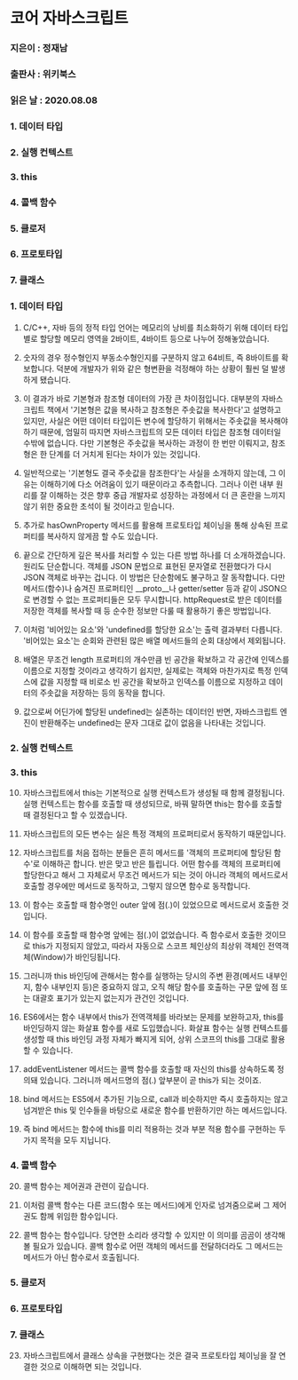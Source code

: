 # 코어 자바스크립트
### 지은이 : 정재남
### 출판사 : 위키북스
### 읽은 날 : 2020.08.08

### 1. 데이터 타입
### 2. 실행 컨텍스트
### 3. this
### 4. 콜백 함수
### 5. 클로저
### 6. 프로토타입
### 7. 클래스

### 1. 데이터 타입
1. C/C++, 자바 등의 정적 타입 언어는 메모리의 낭비를 최소화하기 위해 데이터 타입별로 할당할 메모리 영역을 2바이트, 4바이트 등으로 나누어 정해놓았습니다.

2. 숫자의 경우 정수형인지 부동소수형인지를 구분하지 않고 64비트, 즉 8바이트를 확보합니다. 덕분에 개발자가 위와 같은 형변환을 걱정해야 하는 상황이 훨씬 덜 발생하게 됐습니다.

3. 이 결과가 바로 기본형과 참조형 데이터의 가장 큰 차이점입니다. 대부분의 자바스크립트 책에서 '기본형은 값을 복사하고 참조형은 주솟값을 복사한다'고 설명하고 있지만, 사실은 어떤 데이터 타입이든 변수에 할당하기 위해서는 주솟값을 복사해야 하기 때문에, 엄밀히 따지면 자바스크립트의 모든 데이터 타입은 참조형 데이터일 수밖에 없습니다. 다만 기본형은 주솟값을 복사하는 과정이 한 번만 이뤄지고, 참조형은 한 단계를 더 거치게 된다는 차이가 있는 것입니다.

4. 일반적으로는 '기본형도 결국 주솟값을 참조한다'는 사실을 소개하지 않는데, 그 이유는 이해하기에 다소 어려움이 있기 때문이라고 추측합니다. 그러나 이런 내부 원리를 잘 이해하는 것은 향후 중급 개발자로 성장하는 과정에서 더 큰 혼란을 느끼지 않기 위한 중요한 초석이 될 것이라고 믿습니다.

5. 추가로 hasOwnProperty 메서드를 활용해 프로토타입 체이닝을 통해 상속된 프로퍼티를 복사하지 않게끔 할 수도 있습니다.

6. 끝으로 간단하게 깊은 복사를 처리할 수 있는 다른 방법 하나를 더 소개하겠습니다. 원리도 단순합니다. 객체를 JSON 문법으로 표현된 문자열로 전환했다가 다시 JSON 객체로 바꾸는 겁니다. 이 방법은 단순함에도 불구하고 잘 동작합니다. 다만 메서드(함수)나 숨겨진 프로퍼티인 __proto__나 getter/setter 등과 같이 JSON으로 변경할 수 없는 프로퍼티들은 모두 무시합니다. httpRequest로 받은 데이터를 저장한 객체를 복사할 때 등 순수한 정보만 다룰 때 활용하기 좋은 방법입니다.

7. 이처럼 '비어있는 요소'와 'undefined를 할당한 요소'는 출력 결과부터 다릅니다. '비어있는 요소'는 순회와 관련된 많은 배열 메서드들의 순회 대상에서 제외됩니다.

8. 배열은 무조건 length 프로퍼티의 개수만큼 빈 공간을 확보하고 각 공간에 인덱스를 이름으로 지정할 것이라고 생각하기 쉽지만, 실제로는 객체와 마찬가지로 특정 인덱스에 값을 지정할 때 비로소 빈 공간을 확보하고 인덱스를 이름으로 지정하고 데이터의 주솟값을 저장하는 등의 동작을 합니다.

9. 값으로써 어딘가에 할당된 undefined는 실존하는 데이터인 반면, 자바스크립트 엔진이 반환해주는 undefined는 문자 그대로 값이 없음을 나타내는 것입니다.

### 2. 실행 컨텍스트
### 3. this
10. 자바스크립트에서 this는 기본적으로 실행 컨텍스트가 생성될 때 함께 결정됩니다. 실행 컨텍스트는 함수를 호출할 때 생성되므로, 바꿔 말하면 this는 함수를 호출할 때 결정된다고 할 수 있겠습니다.

11. 자바스크립트의 모든 변수는 실은 특정 객체의 프로퍼티로서 동작하기 때문입니다.

12. 자바스크립트를 처음 접하는 분들은 흔히 메서드를 '객체의 프로퍼티에 할당된 함수'로 이해하곤 합니다. 반은 맞고 반은 틀립니다. 어떤 함수를 객체의 프로퍼티에 할당한다고 해서 그 자체로서 무조건 메서드가 되는 것이 아니라 객체의 메서드로서 호출할 경우에만 메서드로 동작하고, 그렇지 않으면 함수로 동작합니다.

13. 이 함수는 호출할 때 함수명인 outer 앞에 점(.)이 있었으므로 메서드로서 호출한 것입니다.

14. 이 함수를 호출할 때 함수명 앞에는 점(.)이 없었습니다. 즉 함수로서 호출한 것이므로 this가 지정되지 않았고, 따라서 자동으로 스코프 체인상의 최상위 객체인 전역객체(Window)가 바인딩됩니다.

15. 그러니까 this 바인딩에 관해서는 함수를 실행하는 당시의 주변 환경(메서드 내부인지, 함수 내부인지 등)은 중요하지 않고, 오직 해당 함수를 호출하는 구문 앞에 점 또는 대괄호 표기가 있는지 없는지가 관건인 것입니다.

16. ES6에서는 함수 내부에서 this가 전역객체를 바라보는 문제를 보완하고자, this를 바인딩하지 않는 화살표 함수를 새로 도입했습니다. 화살표 함수는 실행 컨텍스트를 생성할 때 this 바인딩 과정 자체가 빠지게 되어, 상위 스코프의 this를 그대로 활용할 수 있습니다.

17. addEventListener 메서드는 콜백 함수를 호출할 때 자신의 this를 상속하도록 정의돼 있습니다. 그러니까 메서드명의 점(.) 앞부분이 곧 this가 되는 것이죠.

18. bind 메서드는 ES5에서 추가된 기능으로, call과 비슷하지만 즉시 호출하지는 않고 넘겨받은 this 및 인수들을 바탕으로 새로운 함수를 반환하기만 하는 메서드입니다.

19. 즉 bind 메서드는 함수에 this를 미리 적용하는 것과 부분 적용 함수를 구현하는 두 가지 목적을 모두 지닙니다.


### 4. 콜백 함수
20. 콜백 함수는 제어권과 관련이 깊습니다.

21. 이처럼 콜백 함수는 다른 코드(함수 또는 메서드)에게 인자로 넘겨줌으로써 그 제어권도 함께 위임한 함수입니다.

22. 콜백 함수는 함수입니다. 당연한 소리라 생각할 수 있지만 이 의미를 곰곰이 생각해볼 필요가 있습니다. 콜백 함수로 어떤 객체의 메서드를 전달하더라도 그 메서드는 메서드가 아닌 함수로서 호출됩니다.

### 5. 클로저
### 6. 프로토타입
### 7. 클래스
23. 자바스크립트에서 클래스 상속을 구현했다는 것은 결국 프로토타입 체이닝을 잘 연결한 것으로 이해하면 되는 것입니다.
